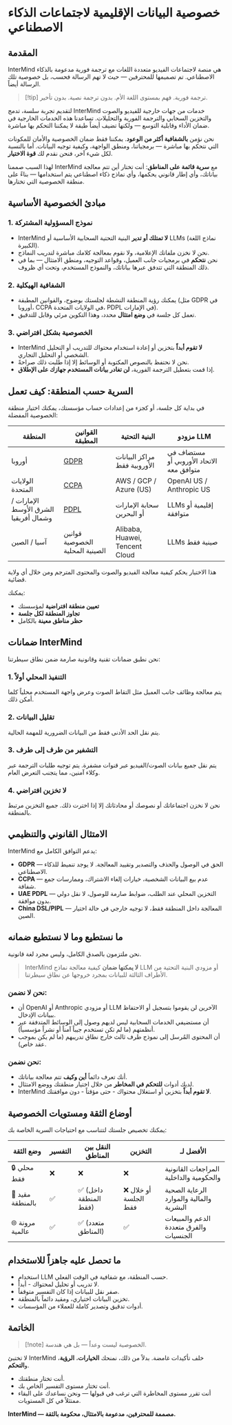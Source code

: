 # خصوصية البيانات الإقليمية لاجتماعات الذكاء الاصطناعي

## المقدمة

InterMind هي منصة لاجتماعات الفيديو متعددة اللغات مع ترجمة فورية مدعومة بالذكاء الاصطناعي. تم تصميمها للمحترفين — حيث لا تهم الرسالة فحسب، بل خصوصية تلك الرسالة أيضاً.

> [!tip] ترجمة فورية. فهم بمستوى اللغة الأم. بدون ترجمة نصية. بدون تأخير.

لتقديم تجربة سلسة، تدمج InterMind خدمات من جهات خارجية للفيديو والصوت والتخزين السحابي والترجمة الفورية والتحليلات. تساعدنا هذه الخدمات الخارجية في ضمان الأداء وقابلية التوسع — ولكنها تضيف أيضاً طبقة لا يمكننا التحكم بها مباشرة.

نحن نؤمن **بالشفافية أكثر من الوعود**. يمكننا فقط ضمان الخصوصية والأمان للمكونات التي نتحكم بها مباشرة — برمجياتنا، ومنطق الواجهة، وكيفية توجيه البيانات. أما بالنسبة لكل شيء آخر، فنحن نقدم لك **قوة الاختيار**.

لهذا السبب صممنا InterMind مع **سرية قائمة على المناطق**: أنت تختار أين تتم معالجة بياناتك، وأي إطار قانوني يحكمها، وأي نماذج ذكاء اصطناعي يتم استخدامها — بناءً على منطقة الخصوصية التي تختارها.

## مبادئ الخصوصية الأساسية

### 1. **نموذج المسؤولية المشتركة**

- InterMind **لا تمتلك أو تدير** البنية التحتية السحابية الأساسية أو LLMs (نماذج اللغة الكبيرة).
- نحن لا نخزن ملفاتك الإعلامية، ولا نقوم بمعالجة كلامك مباشرة لتدريب النماذج.
- نحن **نتحكم** في برمجيات جانب العميل، وقواعد التوجيه، ومنطق الامتثال — بما في ذلك المنطقة التي تتدفق عبرها بياناتك، والنموذج المستخدم، وتحت أي ظروف.

### 2. **الشفافية الهيكلية**

- يمكنك رؤية المنطقة النشطة لجلستك بوضوح، والقوانين المطبقة (مثل GDPR في أوروبا، CCPA في الولايات المتحدة، PDPL في الإمارات).
- تعمل كل جلسة في **وضع امتثال** محدد، وهذا التكوين مرئي وقابل للتدقيق.

### 3. **الخصوصية بشكل افتراضي**

- InterMind **لا تقوم أبداً** بتخزين أو إعادة استخدام محتواك للتدريب أو التحليل الشخصي أو التحليل التجاري.
- نحن لا نحتفظ بالنصوص المكتوبة أو الوسائط إلا إذا طلبت ذلك صراحةً.
- إذا قمت بتعطيل الترجمة الفورية، **لن تغادر بيانات المستخدم جهازك على الإطلاق**.

## السرية حسب المنطقة: كيف تعمل

في بداية كل جلسة، أو كجزء من إعدادات حساب مؤسستك، يمكنك اختيار منطقة الخصوصية المفضلة:

| المنطقة                               | القوانين المطبقة                                                                              | البنية التحتية                 | مزودو LLM                                |
| ------------------------------------- | --------------------------------------------------------------------------------------------- | ------------------------------ | ---------------------------------------- |
| أوروبا                                | [GDPR](https://gdpr.eu)                                                                       | مراكز البيانات الأوروبية فقط   | مستضاف في الاتحاد الأوروبي أو متوافق معه |
| الولايات المتحدة                      | [CCPA](https://oag.ca.gov/privacy/ccpa)                                                       | AWS / GCP / Azure (US)         | OpenAI US / Anthropic US                 |
| الإمارات / الشرق الأوسط وشمال أفريقيا | [PDPL](https://www.signzy.com/data-privacy-laws-in-the-uae-2025-everything-you-need-to-know/) | سحابة الإمارات أو البحرين      | LLMs إقليمية أو متوافقة                  |
| آسيا / الصين                          | قوانين الخصوصية الصينية المحلية                                                               | Alibaba, Huawei, Tencent Cloud | LLMs صينية فقط                           |

هذا الاختيار يحكم كيفية معالجة الفيديو والصوت والمحتوى المترجم ومن خلال أي ولاية قضائية.

يمكنك:

- **تعيين منطقة افتراضية** لمؤسستك
- **تجاوز المنطقة لكل جلسة**
- **حظر مناطق معينة** بالكامل

## ضمانات InterMind

نحن نطبق ضمانات تقنية وقانونية صارمة ضمن نطاق سيطرتنا:

### 1. **التنفيذ المحلي أولاً**

يتم معالجة وظائف جانب العميل مثل التقاط الصوت وعرض واجهة المستخدم محلياً كلما أمكن ذلك.

### 2. **تقليل البيانات**

يتم نقل الحد الأدنى فقط من البيانات الضرورية للمهمة الحالية.

### 3. **التشفير من طرف إلى طرف**

يتم نقل جميع بيانات الصوت/الفيديو عبر قنوات مشفرة. يتم توجيه طلبات الترجمة عبر وكلاء آمنين، مما يتجنب التعرض العام.

### 4. **لا تخزين افتراضي**

نحن لا نخزن اجتماعاتك أو نصوصك أو محادثاتك إلا إذا اخترت ذلك. جميع التخزين مرتبط بالمنطقة.

## الامتثال القانوني والتنظيمي

InterMind يدعم التوافق الكامل مع:

- **GDPR** — الحق في الوصول والحذف والتصدير وتقييد المعالجة. لا يوجد تنميط للذكاء الاصطناعي.
- **CCPA** — عدم بيع البيانات الشخصية، خيارات إلغاء الاشتراك، وممارسات جمع شفافة.
- **UAE PDPL** — التخزين المحلي عند الطلب، ضوابط صارمة للوصول، لا نقل دولي بدون موافقة.
- **China DSL/PIPL** — المعالجة داخل المنطقة فقط، لا توجيه خارجي في حالة اختيار الصين.

## ما نستطيع وما لا نستطيع ضمانه

نحن ملتزمون بالصدق الكامل، وليس مجرد لغة قانونية.

> InterMind **لا يمكنها ضمان** كيفية معالجة نماذج LLM أو مزودي البنية التحتية من الأطراف الثالثة للبيانات بمجرد خروجها عن نطاق سيطرتنا.

### نحن لا نضمن:

- أن OpenAI أو Anthropic أو مزودي LLM الآخرين لن يقوموا بتسجيل أو الاحتفاظ ببيانات الإدخال.
- أن مستضيفي الخدمات السحابية ليس لديهم وصول إلى الوسائط المتدفقة عبر أنظمتهم (ما لم تكن تستخدم جيباً آمناً أو نشراً مؤسسياً).
- أن المحتوى المُرسل إلى نموذج طرف ثالث خارج نطاق تدريبهم (ما لم يكن بموجب عقد خاص).

### نحن نضمن:

- أنك تعرف دائماً **أين وكيف** تتم معالجة بياناتك.
- لديك أدوات **للتحكم في المخاطر** من خلال اختيار منطقتك ووضع الامتثال.
- InterMind **لا تقوم أبداً** بتخزين أو استغلال محتواك - حتى مؤقتاً - دون موافقتك.

## أوضاع الثقة ومستويات الخصوصية

يمكنك تخصيص جلستك لتتناسب مع احتياجات السرية الخاصة بك:

| وضع الثقة        | التفسير | النقل بين المناطق     | التخزين               | الأفضل لـ                                |
| ---------------- | ------- | --------------------- | --------------------- | ---------------------------------------- |
| 🔒 محلي فقط      | ❌      | ❌                    | ❌                    | المراجعات القانونية والحكومية والداخلية  |
| 🔐 مقيد بالمنطقة | ✅      | ✅ (داخل المنطقة فقط) | ❌ أو خلال الجلسة فقط | الرعاية الصحية والمالية والموارد البشرية |
| 🌐 مرونة عالمية  | ✅      | ✅ (متعدد المناطق)    | ✅                    | الدعم والمبيعات والفرق متعددة الجنسيات   |

## ما تحصل عليه جاهزاً للاستخدام

- استخدام LLM حسب المنطقة، مع شفافية في الوقت الفعلي.
- لا تدريب أو تحليل لمحتواك - أبداً.
- صفر نقل للبيانات إذا كان التفسير متوقفاً.
- تخزين البيانات اختياري، ومقيد دائماً بالمنطقة.
- أدوات تدقيق وتصدير كاملة للعملاء من المؤسسات.

## الخاتمة

> [!note] الخصوصية ليست وعداً — بل هي هندسة.

لا تختبئ InterMind خلف تأكيدات غامضة. بدلاً من ذلك، نمنحك **الخيارات**، **الرؤية**، و**التحكم**.

- أنت تختار منطقتك.
- أنت تختار مستوى التفسير الخاص بك.
- أنت تقرر مستوى المخاطرة التي ترغب في قبولها — ونحن نساعدك على البقاء ممتثلاً في كل المستويات.

**InterMind — مصممة للمحترفين، مدعومة بالامتثال، محكومة بالثقة.**
